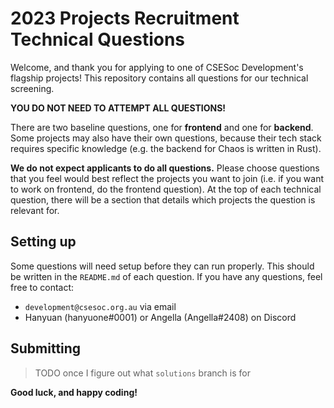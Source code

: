# 2023 Projects Recruitment Technical Questions

Welcome, and thank you for applying to one of CSESoc Development's flagship projects!
This repository contains all questions for our technical screening.

**YOU DO NOT NEED TO ATTEMPT ALL QUESTIONS!**

There are two baseline questions, one for **frontend** and one for **backend**. Some projects
may also have their own questions, because their tech stack requires specific knowledge
(e.g. the backend for Chaos is written in Rust).

**We do not expect applicants to do all questions.** Please choose questions that you
feel would best reflect the projects you want to join (i.e. if you want to work on
frontend, do the frontend question). At the top of each technical question, there
will be a section that details which projects the question is relevant for.

## Setting up

Some questions will need setup before they can run properly. This should be written
in the `README.md` of each question. If you have any questions, feel free to contact:

- `development@csesoc.org.au` via email
- Hanyuan (hanyuone#0001) or Angella (Angella#2408) on Discord

## Submitting

> TODO once I figure out what `solutions` branch is for

**Good luck, and happy coding!**
